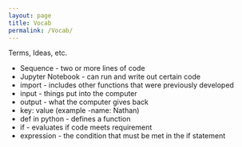 ```yaml
---
layout: page
title: Vocab
permalink: /Vocab/
---
```


Terms, Ideas, etc.
- Sequence - two or more lines of code
- Jupyter Notebook - can run and write out certain code
- import - includes other functions that were previously developed
- input - things put into the computer
- output - what the computer gives back
- key: value (example -name: Nathan)
- def in python - defines a function
- if - evaluates if code meets requirement
- expression - the condition that must be met in the if statement